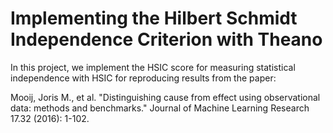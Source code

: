 # Implementing the Hilbert Schmidt Independence Criterion with Theano
In this project, we implement the HSIC score for measuring statistical independence with HSIC for reproducing results from the paper:

Mooij, Joris M., et al. "Distinguishing cause from effect using observational data: methods and benchmarks." Journal of Machine Learning Research 17.32 (2016): 1-102.
